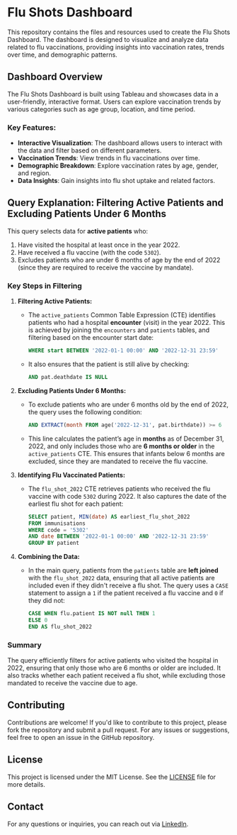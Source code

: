 # Flu Shots Dashboard

This repository contains the files and resources used to create the Flu Shots Dashboard. The dashboard is designed to visualize and analyze data related to flu vaccinations, providing insights into vaccination rates, trends over time, and demographic patterns.

## Dashboard Overview

The Flu Shots Dashboard is built using Tableau and showcases data in a user-friendly, interactive format. Users can explore vaccination trends by various categories such as age group, location, and time period.

### Key Features:
- **Interactive Visualization**: The dashboard allows users to interact with the data and filter based on different parameters.
- **Vaccination Trends**: View trends in flu vaccinations over time.
- **Demographic Breakdown**: Explore vaccination rates by age, gender, and region.
- **Data Insights**: Gain insights into flu shot uptake and related factors.

## Query Explanation: Filtering Active Patients and Excluding Patients Under 6 Months

This query selects data for **active patients** who:
1. Have visited the hospital at least once in the year 2022.
2. Have received a flu vaccine (with the code `5302`).
3. Excludes patients who are under 6 months of age by the end of 2022 (since they are required to receive the vaccine by mandate).

### Key Steps in Filtering

1. **Filtering Active Patients:**
   - The `active_patients` Common Table Expression (CTE) identifies patients who had a hospital **encounter** (visit) in the year 2022. This is achieved by joining the `encounters` and `patients` tables, and filtering based on the encounter start date:
     ```sql
     WHERE start BETWEEN '2022-01-1 00:00' AND '2022-12-31 23:59'
     ```
   - It also ensures that the patient is still alive by checking:
     ```sql
     AND pat.deathdate IS NULL
     ```

2. **Excluding Patients Under 6 Months:**
   - To exclude patients who are under 6 months old by the end of 2022, the query uses the following condition:
     ```sql
     AND EXTRACT(month FROM age('2022-12-31', pat.birthdate)) >= 6
     ```
   - This line calculates the patient’s age in **months** as of December 31, 2022, and only includes those who are **6 months or older** in the `active_patients` CTE. This ensures that infants below 6 months are excluded, since they are mandated to receive the flu vaccine.

3. **Identifying Flu Vaccinated Patients:**
   - The `flu_shot_2022` CTE retrieves patients who received the flu vaccine with code `5302` during 2022. It also captures the date of the earliest flu shot for each patient:
     ```sql
     SELECT patient, MIN(date) AS earliest_flu_shot_2022
     FROM immunisations
     WHERE code = '5302'
     AND date BETWEEN '2022-01-1 00:00' AND '2022-12-31 23:59'
     GROUP BY patient
     ```

4. **Combining the Data:**
   - In the main query, patients from the `patients` table are **left joined** with the `flu_shot_2022` data, ensuring that all active patients are included even if they didn't receive a flu shot. The query uses a `CASE` statement to assign a `1` if the patient received a flu vaccine and `0` if they did not:
     ```sql
     CASE WHEN flu.patient IS NOT null THEN 1
     ELSE 0
     END AS flu_shot_2022
     ```

### Summary

The query efficiently filters for active patients who visited the hospital in 2022, ensuring that only those who are 6 months or older are included. It also tracks whether each patient received a flu shot, while excluding those mandated to receive the vaccine due to age.

## Contributing

Contributions are welcome! If you'd like to contribute to this project, please fork the repository and submit a pull request. For any issues or suggestions, feel free to open an issue in the GitHub repository.

## License

This project is licensed under the MIT License. See the [LICENSE](LICENSE) file for more details.

## Contact

For any questions or inquiries, you can reach out via [LinkedIn](https://www.linkedin.com/in/joel-allen-caliste/).